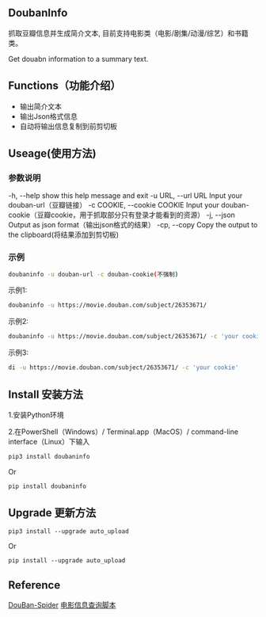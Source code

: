 ## DoubanInfo

抓取豆瓣信息并生成简介文本, 目前支持电影类（电影/剧集/动漫/综艺）和书籍类。

Get douabn information to a summary text.

## Functions（功能介绍）

- 输出简介文本
- 输出Json格式信息
- 自动将输出信息复制到前剪切板

## Useage(使用方法)

### 参数说明

-h, --help            show this help message and exit
-u URL, --url URL     Input your douban-url（豆瓣链接）
-c COOKIE, --cookie COOKIE
    Input your douban-cookie（豆瓣cookie，用于抓取部分只有登录才能看到的资源）
-j, --json            Output as json format（输出json格式的结果）
-cp, --copy        Copy the output to the clipboard(将结果添加到剪切板)

### 示例

```bash
doubaninfo -u douban-url -c douban-cookie(不强制)
```

示例1:

```bash
doubaninfo -u https://movie.douban.com/subject/26353671/
```

示例2:

```bash
doubaninfo -u https://movie.douban.com/subject/26353671/ -c 'your cookie'
```

示例3:

```bash
di -u https://movie.douban.com/subject/26353671/ -c 'your cookie'
```

## Install 安装方法

1.安装Python环境

2.在PowerShell（Windows）/ Terminal.app（MacOS）/ command-line interface（Linux）下输入

```bash
pip3 install doubaninfo
```

Or

```bash
pip install doubaninfo
```

## Upgrade 更新方法

```shell
pip3 install --upgrade auto_upload
```

Or

```shell
pip install --upgrade auto_upload
```

## Reference

[DouBan-Spider](https://github.com/weizhixiaoyi/DouBan-Spider)
[电影信息查询脚本](https://greasyfork.org/zh-CN/scripts/38878-%E7%94%B5%E5%BD%B1%E4%BF%A1%E6%81%AF%E6%9F%A5%E8%AF%A2%E8%84%9A%E6%9C%AC)

